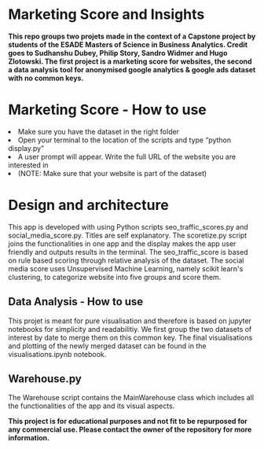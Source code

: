 # Marketing Score and Insights
<b>This repo groups two projets made in the context of a Capstone project by students of the ESADE Masters of Science in Business Analytics. Credit goes to Sudhanshu Dubey, Philip Story, Sandro Widmer and Hugo Zlotowski. The first project is a marketing score for websites, the second a data analysis tool for anonymised google analytics & google ads dataset with no common keys. </b>

<h1>Marketing Score - How to use</h1>

<li>Make sure you have the dataset in the right folder 
<li>Open your terminal to the location of the scripts and type “python display.py”
<li>A user prompt will appear. Write the full URL of the website you are interested in
<li></b>(NOTE: Make sure that your website is part of the dataset)

<h1>Design and architecture</h1>

This app is developed with using Python scripts seo_traffic_scores.py and social_media_score.py. Titles are self explanatory. The scoretize.py script joins the functionalities in one app and the display makes the app user friendly and outputs results in the terminal. The seo_traffic_score is based on rule based scoring through relative analysis of the dataset. The social media score uses Unsupervised Machine Learning, namely scikit learn's clustering, to categorize website into five groups and score them. 

<h2>Data Analysis - How to use</h2>

This projet is meant for pure visualisation and therefore is based on jupyter notebooks for simplicity and readabilitiy. We first group the two datasets of interest by date to merge them on this common key. The final visualisations and plotting of the newly merged dataset can be found in the visualisations.ipynb notebook. 

<h2>Warehouse.py</h2>

The Warehouse script contains the MainWarehouse class which includes all the functionalities of the app and its visual aspects. 

<b> This project is for educational purposes and not fit to be repurposed for any commercial use. Please contact the owner of the repository for more information.


